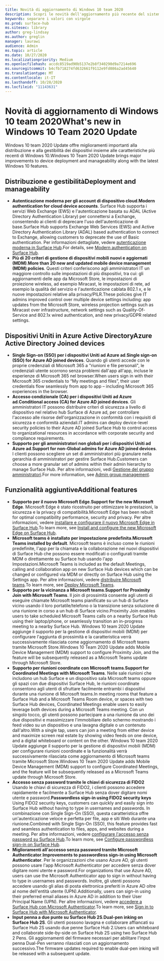 ```yaml
---
title: Novità di aggiornamento di Windows 10 team 2020
description: Scopri le novità dell'aggiornamento più recente del sistema operativo Surface Hub, Windows 10 team 2020 Update.
keywords: separare i valori con virgole
ms.prod: surface-hub
ms.sitesec: library
author: greg-lindsay
ms.author: greglin
manager: laurawi
audience: Admin
ms.topic: article
ms.date: 10/27/2020
ms.localizationpriority: Medium
ms.openlocfilehash: accdc8519ad90b5137e2b8f340290d9a7214e696
ms.sourcegitcommit: b4cfb718274fd632661f9112e9fd086a2ad45640
ms.translationtype: MT
ms.contentlocale: it-IT
ms.lasthandoff: 10/28/2020
ms.locfileid: "11143631"
---
```

# <span data-ttu-id="3f3ae-104">Novità di aggiornamento di Windows 10 team 2020</span><span class="sxs-lookup"><span data-stu-id="3f3ae-104">What's new in Windows 10 Team 2020 Update</span></span>

<span data-ttu-id="3f3ae-105">Windows 10 team 2020 Update offre miglioramenti importanti alla distribuzione e alla gestibilità dei dispositivi insieme alle caratteristiche più recenti di Windows 10.</span><span class="sxs-lookup"><span data-stu-id="3f3ae-105">Windows 10 Team 2020 Update brings major improvements to device deployment and manageability along with the latest Windows 10 features.</span></span>

##  <span data-ttu-id="3f3ae-106">Distribuzione e gestibilità</span><span class="sxs-lookup"><span data-stu-id="3f3ae-106">Deployment and manageability</span></span>

- <span data-ttu-id="3f3ae-107">**Autenticazione moderna per gli account di dispositivo cloud**.</span><span class="sxs-lookup"><span data-stu-id="3f3ae-107">**Modern authentication for cloud device accounts**.</span></span> <span data-ttu-id="3f3ae-108">Surface Hub supporta i servizi Web Exchange (EWS) e l'autenticazione basata su ADAL (Active Directory Authentication Library) per connettersi a Exchange, consentendo ai clienti di deprecare l'uso dell'autenticazione di base.</span><span class="sxs-lookup"><span data-stu-id="3f3ae-108">Surface Hub supports Exchange Web Services (EWS) and Active Directory Authentication Library (ADAL) based authentication to connect to Exchange, allowing customers to deprecate the use of Basic authentication.</span></span> <span data-ttu-id="3f3ae-109">Per informazioni dettagliate, vedere [autenticazione moderna in Surface Hub](https://docs.microsoft.com/surface-hub/surface-hub-modern-auth).</span><span class="sxs-lookup"><span data-stu-id="3f3ae-109">For details, see [Modern authentication on Surface Hub](https://docs.microsoft.com/surface-hub/surface-hub-modern-auth).</span></span>
- <span data-ttu-id="3f3ae-110">**Più di 20 criteri di gestione di dispositivi mobili nuovi e aggiornati (MDM)**.</span><span class="sxs-lookup"><span data-stu-id="3f3ae-110">**More than 20 new and updated mobile device management (MDM) policies**.</span></span>      <span data-ttu-id="3f3ae-111">Questi criteri conferiscono agli amministratori IT un maggiore controllo sulle impostazioni di più dispositivi, tra cui: gli aggiornamenti delle app da Microsoft Store, le impostazioni di proiezione wireless, ad esempio Miracast, le impostazioni di rete, ad esempio la qualità del servizio e l'autenticazione cablata 802.1 x, e le nuove impostazioni relative alla privacy/PILR.</span><span class="sxs-lookup"><span data-stu-id="3f3ae-111">These policies give IT admins improved control over multiple device settings including: app updates from the Microsoft Store, wireless projection settings such as Miracast over infrastructure, network settings such as Quality-Of-Service and 802.1x wired authentication, and new privacy/GDPR related settings.</span></span>

##  <span data-ttu-id="3f3ae-112">Dispositivi Uniti in Azure Active Directory</span><span class="sxs-lookup"><span data-stu-id="3f3ae-112">Azure Active Directory Joined devices</span></span>

- <span data-ttu-id="3f3ae-113">**Single Sign-on (SSO) per i dispositivi Uniti ad Azure ad**.</span><span class="sxs-lookup"><span data-stu-id="3f3ae-113">**Single sign-on (SSO) for Azure AD joined devices**.</span></span> <span data-ttu-id="3f3ae-114">Quando gli utenti accede con le proprie credenziali di Microsoft 365 a "riunioni e file personali", le credenziali utente scorrono senza problemi dall'app all'app, incluse le esperienze di Microsoft 365 nel browser.</span><span class="sxs-lookup"><span data-stu-id="3f3ae-114">When users sign in with their Microsoft 365 credentials to “My meetings and files”, their user credentials flow seamlessly from app to app – including Microsoft 365 experiences in the browser.</span></span>
- <span data-ttu-id="3f3ae-115">**Accesso condizionale (CA) per i dispositivi Uniti ad Azure ad**.</span><span class="sxs-lookup"><span data-stu-id="3f3ae-115">**Conditional access (CA) for Azure AD joined devices**.</span></span>       <span data-ttu-id="3f3ae-116">Gli amministratori IT possono distribuire criteri di sicurezza a livello di dispositivo nel relativo hub Surface di Azure ad, per controllare l'accesso alle risorse dell'organizzazione in conformità con i requisiti di sicurezza e conformità aziendali.</span><span class="sxs-lookup"><span data-stu-id="3f3ae-116">IT admins can deploy device-level security policies to their Azure AD joined Surface Hub to control access to organizational resources in accordance with corporate security and compliance requirements.</span></span>
- <span data-ttu-id="3f3ae-117">**Supporto per gli amministratori non globali per i dispositivi Uniti ad Azure ad**.</span><span class="sxs-lookup"><span data-stu-id="3f3ae-117">**Support for non-Global admins for Azure AD joined devices**.</span></span>       <span data-ttu-id="3f3ae-118">I clienti possono scegliere un set di amministratori più granulare nella gerarchia di amministratori per gestire Surface Hub.</span><span class="sxs-lookup"><span data-stu-id="3f3ae-118">Customers can choose a more granular set of admins within their admin hierarchy to manage Surface Hub.</span></span> <span data-ttu-id="3f3ae-119">Per altre informazioni, vedi [Gestione del gruppo amministratori](https://docs.microsoft.com/surface-hub/admin-group-management-for-surface-hub).</span><span class="sxs-lookup"><span data-stu-id="3f3ae-119">For more information, see [Admin group management](https://docs.microsoft.com/surface-hub/admin-group-management-for-surface-hub).</span></span>


## <span data-ttu-id="3f3ae-120">Funzionalità aggiuntive</span><span class="sxs-lookup"><span data-stu-id="3f3ae-120">Additional features</span></span>


- <span data-ttu-id="3f3ae-121">**Supporto per il nuovo Microsoft Edge**.</span><span class="sxs-lookup"><span data-stu-id="3f3ae-121">**Support for the new Microsoft Edge**.</span></span> <span data-ttu-id="3f3ae-122">Microsoft Edge è stato ricostruito per ottimizzare le prestazioni, la sicurezza e la privacy di compatibilità.</span><span class="sxs-lookup"><span data-stu-id="3f3ae-122">Microsoft Edge has been rebuilt for optimal compatibility performance, security and privacy.</span></span> <span data-ttu-id="3f3ae-123">Per altre informazioni, vedere [installare e configurare il nuovo Microsoft Edge in Surface Hub](https://docs.microsoft.com/surface-hub/surface-hub-install-chromium-edge).</span><span class="sxs-lookup"><span data-stu-id="3f3ae-123">To learn more, see [Install and configure the new Microsoft Edge on Surface Hub](https://docs.microsoft.com/surface-hub/surface-hub-install-chromium-edge).</span></span>
- <span data-ttu-id="3f3ae-124">**Microsoft teams è installato per impostazione predefinita**.</span><span class="sxs-lookup"><span data-stu-id="3f3ae-124">**Microsoft Teams installed by default**.</span></span>        <span data-ttu-id="3f3ae-125">Microsoft teams è incluso come le riunioni predefinite, l'app per la chiamata e la collaborazione nei nuovi dispositivi di Surface Hub che possono essere modificati o configurati tramite MDM o direttamente su Surface hub usando l'app Impostazioni.</span><span class="sxs-lookup"><span data-stu-id="3f3ae-125">Microsoft Teams is included as the default Meetings, calling and collaboration app on new Surface Hub devices which can be changed or configured via MDM or directly on Surface Hub using the Settings app.</span></span> <span data-ttu-id="3f3ae-126">Per altre informazioni, vedere [distribuire Microsoft teams](https://docs.microsoft.com/MicrosoftTeams/teams-surface-hub).</span><span class="sxs-lookup"><span data-stu-id="3f3ae-126">To learn more, see [Deploy Microsoft Teams](https://docs.microsoft.com/MicrosoftTeams/teams-surface-hub).</span></span>
- <span data-ttu-id="3f3ae-127">**Supporto per la vicinanza a Microsoft teams**.</span><span class="sxs-lookup"><span data-stu-id="3f3ae-127">**Support for Proximity Join with Microsoft Teams**.</span></span>  <span data-ttu-id="3f3ae-128">Il join di prossimità consente agli utenti di eseguire chiamate Microsoft teams pianificate su un hub di Surface vicino usando il loro portatile/telefono o la transizione senza soluzione di una riunione in corso a un hub di Surface vicino.</span><span class="sxs-lookup"><span data-stu-id="3f3ae-128">Proximity Join enables users to take scheduled Microsoft Teams calls on a nearby Surface Hub using their laptop/phone, or seamlessly transition an in-progress meeting to a nearby Surface Hub.</span></span> <span data-ttu-id="3f3ae-129">Windows 10 team 2020 Update aggiunge il supporto per la gestione di dispositivi mobili (MDM) per configurare l'aggiunta di prossimità e la caratteristica verrà successivamente rilasciata come aggiornamento di Microsoft teams tramite Microsoft Store.</span><span class="sxs-lookup"><span data-stu-id="3f3ae-129">Windows 10 Team 2020 Update adds Mobile Device Management (MDM) support to configure Proximity Join, and the feature will be subsequently released as a Microsoft Teams update through Microsoft Store.</span></span>
- <span data-ttu-id="3f3ae-130">**Supporto per riunioni coordinate con Microsoft teams**.</span><span class="sxs-lookup"><span data-stu-id="3f3ae-130">**Support for Coordinated Meetings with Microsoft Teams**.</span></span> <span data-ttu-id="3f3ae-131">Nelle sale riunioni che includono un hub Surface e un dispositivo sala Microsoft teams oppure gli spazi con due dispositivi Surface Hub, le riunioni coordinate consentono agli utenti di sfruttare facilmente entrambi i dispositivi durante una riunione di Microsoft teams.</span><span class="sxs-lookup"><span data-stu-id="3f3ae-131">In meeting rooms that feature a Surface Hub and a Microsoft Teams Room device, or spaces with two Surface Hub devices, Coordinated Meetings enable users to easily leverage both devices during a Microsoft Teams meeting.</span></span> <span data-ttu-id="3f3ae-132">Con un singolo tocco, gli utenti possono partecipare a una riunione da uno dei due dispositivi e massimizzare l'immobiliare dello schermo mostrando i feed video su un dispositivo e una lavagna digitale o un contenuto dall'altro.</span><span class="sxs-lookup"><span data-stu-id="3f3ae-132">With a single tap, users can join a meeting from either device and maximize screen real estate by showing video feeds on one device, and a digital whiteboard or content on the other.</span></span> <span data-ttu-id="3f3ae-133">Windows 10 team 2020 Update aggiunge il supporto per la gestione di dispositivi mobili (MDM) per configurare riunioni coordinate e la funzionalità verrà successivamente rilasciata come aggiornamento di Microsoft teams tramite Microsoft Store.</span><span class="sxs-lookup"><span data-stu-id="3f3ae-133">Windows 10 Team 2020 Update adds Mobile Device Management (MDM) support to configure Coordinated Meetings, and the feature will be subsequently released as a Microsoft Teams update through Microsoft Store.</span></span>
- <span data-ttu-id="3f3ae-134">**Accesso senza password tramite le chiavi di sicurezza di FIDO2**     Usando le chiavi di sicurezza di FIDO2, i clienti possono accedere rapidamente e facilmente a Surface Hub senza dover digitare nomi utente e password.</span><span class="sxs-lookup"><span data-stu-id="3f3ae-134">**Passwordless sign-in using FIDO2 security keys**     Using FIDO2 security keys, customers can quickly and easily sign into Surface Hub without having to type in usernames and passwords.</span></span> <span data-ttu-id="3f3ae-135">In combinazione con Single Sign-On (SSO), questa caratteristica offre un'autenticazione veloce e perfetta per file, app e siti Web durante una riunione.</span><span class="sxs-lookup"><span data-stu-id="3f3ae-135">Combined with Single Sign-On (SSO), this feature provides fast and seamless authentication to files, apps, and websites during a meeting.</span></span> <span data-ttu-id="3f3ae-136">Per altre informazioni, vedere [configurare l'accesso senza password su Surface Hub](https://docs.microsoft.com/surface-hub/surface-hub-2s-phone-authenticate).</span><span class="sxs-lookup"><span data-stu-id="3f3ae-136">To learn more, see [Configure passwordless sign-in on Surface Hub](https://docs.microsoft.com/surface-hub/surface-hub-2s-phone-authenticate).</span></span>
- <span data-ttu-id="3f3ae-137">**Miglioramenti all'accesso senza password tramite Microsoft Authenticator**.</span><span class="sxs-lookup"><span data-stu-id="3f3ae-137">**Improvements to passwordless sign-in using Microsoft Authenticator**.</span></span>  <span data-ttu-id="3f3ae-138">Per le organizzazioni che usano Azure AD, gli utenti possono usare l'app Microsoft Authenticator per accedere senza dover digitare nomi utente e password.</span><span class="sxs-lookup"><span data-stu-id="3f3ae-138">For organizations that use Azure AD, users can use the Microsoft Authenticator app to sign in without having to type in usernames and passwords.</span></span> <span data-ttu-id="3f3ae-139">Inoltre, gli utenti possono accedere usando gli alias di posta elettronica preferiti in Azure AD oltre al nome dell'entità utente (UPN).</span><span class="sxs-lookup"><span data-stu-id="3f3ae-139">Additionally, users can sign-in using their preferred email aliases in Azure AD in addition to their User Principal Name (UPN).</span></span> <span data-ttu-id="3f3ae-140">Per altre informazioni, vedere [accedere a Surface Hub con Microsoft Authenticator](https://docs.microsoft.com/surface-hub/surface-hub-authenticator-app).</span><span class="sxs-lookup"><span data-stu-id="3f3ae-140">To learn more, see [Sign in to Surface Hub with Microsoft Authenticator](https://docs.microsoft.com/surface-hub/surface-hub-authenticator-app).</span></span>
- <span data-ttu-id="3f3ae-141">**Input penna a due punte su Surface Hub 2S**.</span><span class="sxs-lookup"><span data-stu-id="3f3ae-141">**Dual-pen inking on Surface Hub 2S**.</span></span>   <span data-ttu-id="3f3ae-142">Gli utenti possono lavagna e collaborare affiancati su Surface Hub 2S usando due penne Surface Hub 2.</span><span class="sxs-lookup"><span data-stu-id="3f3ae-142">Users can whiteboard and collaborate side-by-side on Surface Hub 2S using two Surface Hub 2 Pens.</span></span> <span data-ttu-id="3f3ae-143">Gli aggiornamenti del firmware necessari per abilitare l'input penna Dual-Pen verranno rilasciati con un aggiornamento successivo.</span><span class="sxs-lookup"><span data-stu-id="3f3ae-143">The firmware updates required to enable dual-pen inking will be released with a subsequent update.</span></span>

 
 
 
